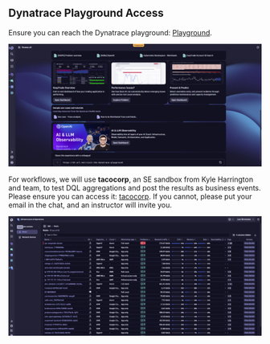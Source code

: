 ## Dynatrace Playground Access

Ensure you can reach the Dynatrace playground: [Playground](https://wkf10640.apps.dynatrace.com/).

![Playground](../../../assets/images/playground.png)

For workflows, we will use **tacocorp**, an SE sandbox from Kyle Harrington and team, to test DQL aggregations and post the results as business events. Please ensure you can access it: [tacocorp](https://bwm98081.apps.dynatrace.com/). If you cannot, please put your email in the chat, and an instructor will invite you.

![tacocorp](../../../assets/images/tacocorp.png)
